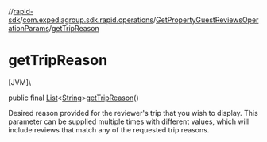 //[rapid-sdk](../../../index.md)/[com.expediagroup.sdk.rapid.operations](../index.md)/[GetPropertyGuestReviewsOperationParams](index.md)/[getTripReason](get-trip-reason.md)

# getTripReason

[JVM]\

public final [List](https://docs.oracle.com/javase/8/docs/api/java/util/List.html)&lt;[String](https://docs.oracle.com/javase/8/docs/api/java/lang/String.html)&gt;[getTripReason](get-trip-reason.md)()

Desired reason provided for the reviewer's trip that you wish to display. This parameter can be supplied multiple times with different values, which will include reviews that match any of the requested trip reasons.
